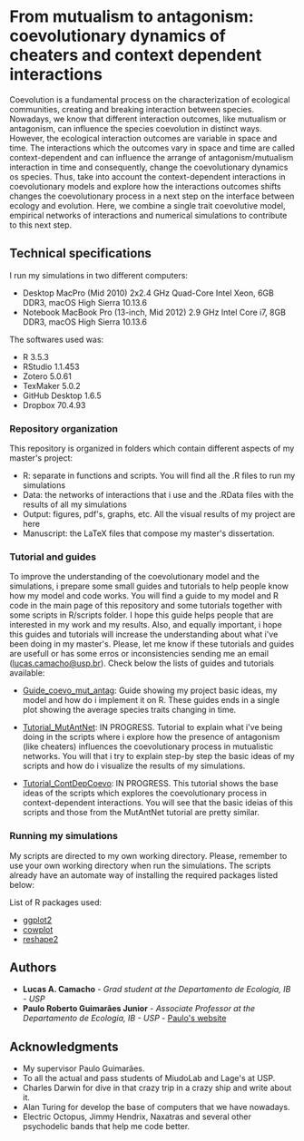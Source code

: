 # From mutualism to antagonism: coevolutionary dynamics of cheaters and context dependent interactions

Coevolution is a fundamental process on the characterization of ecological communities, creating and breaking interaction between species. Nowadays, we know that different interaction outcomes, like mutualism or antagonism, can influence the species coevolution in distinct ways. However, the ecological interaction outcomes are variable in space and time. The interactions which the outcomes vary in space and time are called context-dependent and can influence the arrange of antagonism/mutualism interaction in time and consequently, change the coevolutionary dynamics os species. Thus, take into account the context-dependent interactions in coevolutionary models and explore how the interactions outcomes shifts changes the coevolutionary process in a next step on the interface between ecology and evolution. Here, we combine a single trait coevolutive model, empirical networks of interactions and numerical simulations to contribute to this next step.

## Technical specifications

I run my simulations in two different computers:
- Desktop MacPro (Mid 2010) 2x2.4 GHz Quad-Core Intel Xeon, 6GB DDR3, macOS High Sierra 10.13.6
- Notebook MacBook Pro (13-inch, Mid 2012) 2.9 GHz Intel Core i7, 8GB DDR3, macOS High Sierra 10.13.6

The softwares used was:
- R 3.5.3
- RStudio 1.1.453
- Zotero 5.0.61
- TexMaker 5.0.2
- GitHub Desktop 1.6.5
- Dropbox 70.4.93

### Repository organization

This repository is organized in folders which contain different aspects of my master's project:

- R: separate in functions and scripts. You will find all the .R files to run my simulations
- Data: the networks of interactions that i use and the .RData files with the results of all my simulations
- Output: figures, pdf's, graphs, etc. All the visual results of my project are here
- Manuscript: the LaTeX files that compose my master's dissertation.

### Tutorial and guides

To improve the understanding of the coevolutionary model and the simulations, i prepare some small guides and tutorials to help people know how my model and code works. You 
will find a guide to my model and R code in the main page of this repository and some tutorials together with some scripts in R/scripts folder. I hope this guide helps people 
that are interested in my work and my results. Also, and equally important, i hope this guides and tutorials will increase the understanding about what i've been doing in my master's.
Please, let me know if these tutorials and guides are usefull or has some erros or inconsistencies sending me an email (lucas.camacho@usp.br). Check below the lists of 
guides and tutorials available:

- [Guide_coevo_mut_antag](https://github.com/lucascamacho/coevo_mut_antag/blob/master/Guide_coevo_mut_antag.pdf): Guide showing my project basic ideas, my model and how do 
i implement it on R. These guides ends in a single plot showing the average species traits changing in time.

- [Tutorial_MutAntNet](): IN PROGRESS. Tutorial to explain what i've being doing in the scripts where i explore how the presence of antagonism (like cheaters) influences the coevolutionary process 
in mutualistic networks. You will that i try to explain step-by step the basic ideas of my scripts and how do i visualize the results of my simulations.

- [Tutorial_ContDepCoevo](): IN PROGRESS. This tutorial shows the base ideas of the scripts which explores the coevolutionary process in context-dependent interactions. 
You will see that the basic ideias of this scripts and those from the MutAntNet tutorial are pretty similar.


### Running my simulations

My scripts are directed to my own working directory. Please, remember to use your own working directory when run the simulations. The scripts already have an automate way of installing the 
required packages listed below:

List of R packages used:
- [ggplot2](https://ggplot2.tidyverse.org)
- [cowplot](https://cran.r-project.org/web/packages/cowplot/vignettes/introduction.html)
- [reshape2](https://cran.r-project.org/web/packages/reshape2/index.html)

## Authors

* **Lucas A. Camacho** - *Grad student at the Departamento de Ecologia, IB - USP*
* **Paulo Roberto Guimarães Junior** - *Associate Professor at the Departamento de Ecologia, IB - USP* - [Paulo's website](http://guimaraeslab.weebly.com)

## Acknowledgments

* My supervisor Paulo Guimarães.
* To all the actual and pass students of MiudoLab and Lage's at USP.
* Charles Darwin for dive in that crazy trip in a crazy ship and write about it.
* Alan Turing for develop the base of computers that we have nowadays.
* Electric Octopus, Jimmy Hendrix, Naxatras and several other psychodelic bands that help me code better.
